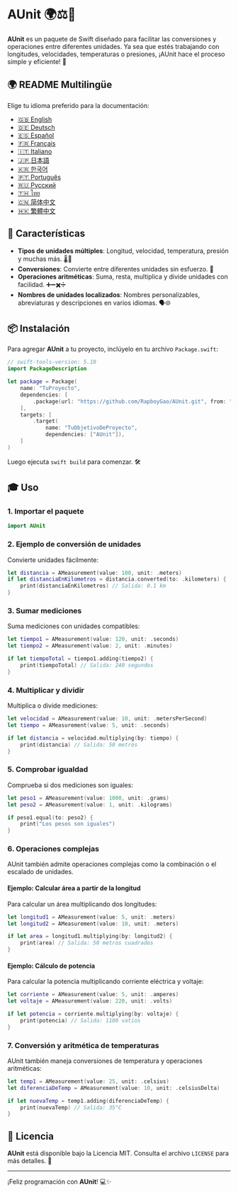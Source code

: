 # AUnit 🌍⚖️📏

**AUnit** es un paquete de Swift diseñado para facilitar las conversiones y operaciones entre diferentes unidades. Ya sea que estés trabajando con longitudes, velocidades, temperaturas o presiones, ¡AUnit hace el proceso simple y eficiente! 🚀

## 🌍 README Multilingüe

Elige tu idioma preferido para la documentación:

- [🇬🇧 English](./README.md)
- [🇩🇪 Deutsch](./README.de.md)
- [🇪🇸 Español](./README.es.md)
- [🇫🇷 Français](./README.fr.md)
- [🇮🇹 Italiano](./README.it.md)
- [🇯🇵 日本語](./README.ja.md)
- [🇰🇷 한국어](./README.ko.md)
- [🇵🇹 Português](./README.pt.md)
- [🇷🇺 Русский](./README.ru.md)
- [🇹🇭 ไทย](./README.th.md)
- [🇨🇳 简体中文](./README.zh-Hans.md)
- [🇭🇰 繁體中文](./README.zh-Hant.md)

## 🌟 Características

- **Tipos de unidades múltiples**: Longitud, velocidad, temperatura, presión y muchas más. 🌡️📏
- **Conversiones**: Convierte entre diferentes unidades sin esfuerzo. 🔄
- **Operaciones aritméticas**: Suma, resta, multiplica y divide unidades con facilidad. ➕➖✖️➗
- **Nombres de unidades localizados**: Nombres personalizables, abreviaturas y descripciones en varios idiomas. 🗣️🌐

## 📦 Instalación

Para agregar **AUnit** a tu proyecto, inclúyelo en tu archivo `Package.swift`:

```swift
// swift-tools-version: 5.10
import PackageDescription

let package = Package(
    name: "TuProyecto",
    dependencies: [
        .package(url: "https://github.com/RapboyGao/AUnit.git", from: "1.0.0"),
    ],
    targets: [
        .target(
            name: "TuObjetivoDeProyecto",
            dependencies: ["AUnit"]),
    ]
)
```

Luego ejecuta `swift build` para comenzar. 🛠️

## 🎓 Uso

### 1. **Importar el paquete**

```swift
import AUnit
```

### 2. **Ejemplo de conversión de unidades**

Convierte unidades fácilmente:

```swift
let distancia = AMeasurement(value: 100, unit: .meters)
if let distanciaEnKilometros = distancia.converted(to: .kilometers) {
    print(distanciaEnKilometros) // Salida: 0.1 km
}
```

### 3. **Sumar mediciones**

Suma mediciones con unidades compatibles:

```swift
let tiempo1 = AMeasurement(value: 120, unit: .seconds)
let tiempo2 = AMeasurement(value: 2, unit: .minutes)

if let tiempoTotal = tiempo1.adding(tiempo2) {
    print(tiempoTotal) // Salida: 240 segundos
}
```

### 4. **Multiplicar y dividir**

Multiplica o divide mediciones:

```swift
let velocidad = AMeasurement(value: 10, unit: .metersPerSecond)
let tiempo = AMeasurement(value: 5, unit: .seconds)

if let distancia = velocidad.multiplying(by: tiempo) {
    print(distancia) // Salida: 50 metros
}
```

### 5. **Comprobar igualdad**

Comprueba si dos mediciones son iguales:

```swift
let peso1 = AMeasurement(value: 1000, unit: .grams)
let peso2 = AMeasurement(value: 1, unit: .kilograms)

if peso1.equal(to: peso2) {
    print("Los pesos son iguales")
}
```

### 6. **Operaciones complejas**

AUnit también admite operaciones complejas como la combinación o el escalado de unidades.

#### Ejemplo: Calcular área a partir de la longitud

Para calcular un área multiplicando dos longitudes:

```swift
let longitud1 = AMeasurement(value: 5, unit: .meters)
let longitud2 = AMeasurement(value: 10, unit: .meters)

if let area = longitud1.multiplying(by: longitud2) {
    print(area) // Salida: 50 metros cuadrados
}
```

#### Ejemplo: Cálculo de potencia

Para calcular la potencia multiplicando corriente eléctrica y voltaje:

```swift
let corriente = AMeasurement(value: 5, unit: .amperes)
let voltaje = AMeasurement(value: 220, unit: .volts)

if let potencia = corriente.multiplying(by: voltaje) {
    print(potencia) // Salida: 1100 vatios
}
```

### 7. **Conversión y aritmética de temperaturas**

AUnit también maneja conversiones de temperatura y operaciones aritméticas:

```swift
let temp1 = AMeasurement(value: 25, unit: .celsius)
let diferenciaDeTemp = AMeasurement(value: 10, unit: .celsiusDelta)

if let nuevaTemp = temp1.adding(diferenciaDeTemp) {
    print(nuevaTemp) // Salida: 35°C
}
```

## 📜 Licencia

**AUnit** está disponible bajo la Licencia MIT. Consulta el archivo `LICENSE` para más detalles. 📄

---

¡Feliz programación con **AUnit**! 💻✨

